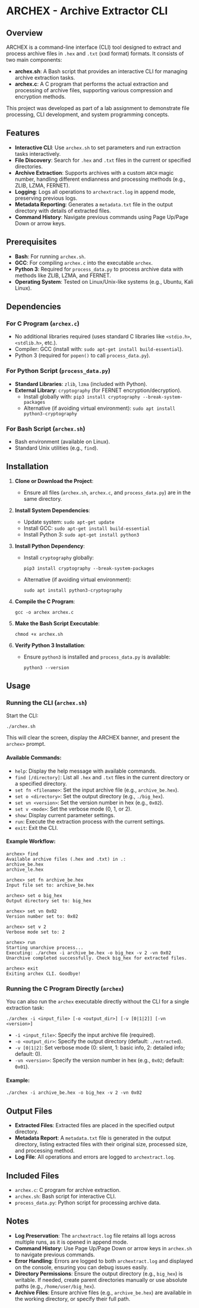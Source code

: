 # ARCHEX - Archive Extractor CLI

## Overview
ARCHEX is a command-line interface (CLI) tool designed to extract and process archive files in `.hex` and `.txt` (xxd format) formats. It consists of two main components:

- **archex.sh**: A Bash script that provides an interactive CLI for managing archive extraction tasks.
- **archex.c**: A C program that performs the actual extraction and processing of archive files, supporting various compression and encryption methods.

This project was developed as part of a lab assignment to demonstrate file processing, CLI development, and system programming concepts.

## Features
- **Interactive CLI**: Use `archex.sh` to set parameters and run extraction tasks interactively.
- **File Discovery**: Search for `.hex` and `.txt` files in the current or specified directories.
- **Archive Extraction**: Supports archives with a custom `ARCH` magic number, handling different endianness and processing methods (e.g., ZLIB, LZMA, FERNET).
- **Logging**: Logs all operations to `archextract.log` in append mode, preserving previous logs.
- **Metadata Reporting**: Generates a `metadata.txt` file in the output directory with details of extracted files.
- **Command History**: Navigate previous commands using Page Up/Page Down or arrow keys.

## Prerequisites
- **Bash**: For running `archex.sh`.
- **GCC**: For compiling `archex.c` into the executable `archex`.
- **Python 3**: Required for `process_data.py` to process archive data with methods like ZLIB, LZMA, and FERNET.
- **Operating System**: Tested on Linux/Unix-like systems (e.g., Ubuntu, Kali Linux).

## Dependencies
### For C Program (`archex.c`)
- No additional libraries required (uses standard C libraries like `<stdio.h>`, `<stdlib.h>`, etc.).
- Compiler: GCC (install with: `sudo apt-get install build-essential`).
- Python 3 (required for `popen()` to call `process_data.py`).

### For Python Script (`process_data.py`)
- **Standard Libraries**: `zlib`, `lzma` (included with Python).
- **External Library**: `cryptography` (for FERNET encryption/decryption).
  - Install globally with: `pip3 install cryptography --break-system-packages`
  - Alternative (if avoiding virtual environment): `sudo apt install python3-cryptography`

### For Bash Script (`archex.sh`)
- Bash environment (available on Linux).
- Standard Unix utilities (e.g., `find`).

## Installation
1. **Clone or Download the Project**:
   - Ensure all files (`archex.sh`, `archex.c`, and `process_data.py`) are in the same directory.

2. **Install System Dependencies**:
   - Update system: `sudo apt-get update`
   - Install GCC: `sudo apt-get install build-essential`
   - Install Python 3: `sudo apt-get install python3`

3. **Install Python Dependency**:
   - Install `cryptography` globally:
     ```
     pip3 install cryptography --break-system-packages
     ```
   - Alternative (if avoiding virtual environment):
     ```
     sudo apt install python3-cryptography
     ```

4. **Compile the C Program**:
   ```
   gcc -o archex archex.c
   ```

5. **Make the Bash Script Executable**:
   ```
   chmod +x archex.sh
   ```

6. **Verify Python 3 Installation**:
   - Ensure `python3` is installed and `process_data.py` is available:
     ```
     python3 --version
     ```

## Usage
### Running the CLI (`archex.sh`)
Start the CLI:
```
./archex.sh
```
This will clear the screen, display the ARCHEX banner, and present the `archex>` prompt.

#### Available Commands:
- `help`: Display the help message with available commands.
- `find [/directory]`: List all `.hex` and `.txt` files in the current directory or a specified directory.
- `set fn <filename>`: Set the input archive file (e.g., `archive_be.hex`).
- `set o <directory>`: Set the output directory (e.g., `./big_hex`).
- `set vn <version>`: Set the version number in hex (e.g., `0x02`).
- `set v <mode>`: Set the verbose mode (0, 1, or 2).
- `show`: Display current parameter settings.
- `run`: Execute the extraction process with the current settings.
- `exit`: Exit the CLI.

#### Example Workflow:
```
archex> find
Available archive files (.hex and .txt) in .:
archive_be.hex
archive_le.hex

archex> set fn archive_be.hex
Input file set to: archive_be.hex

archex> set o big_hex
Output directory set to: big_hex

archex> set vn 0x02
Version number set to: 0x02

archex> set v 2
Verbose mode set to: 2

archex> run
Starting unarchive process...
Executing: ./archex -i archive_be.hex -o big_hex -v 2 -vn 0x02
Unarchive completed successfully. Check big_hex for extracted files.

archex> exit
Exiting archex CLI. Goodbye!
```

### Running the C Program Directly (`archex`)
You can also run the `archex` executable directly without the CLI for a single extraction task:
```
./archex -i <input_file> [-o <output_dir>] [-v [0|1|2]] [-vn <version>]
```
- `-i <input_file>`: Specify the input archive file (required).
- `-o <output_dir>`: Specify the output directory (default: `./extracted`).
- `-v [0|1|2]`: Set verbose mode (0: silent, 1: basic info, 2: detailed info; default: 0).
- `-vn <version>`: Specify the version number in hex (e.g., `0x02`; default: `0x01`).

#### Example:
```
./archex -i archive_be.hex -o big_hex -v 2 -vn 0x02
```

## Output Files
- **Extracted Files**: Extracted files are placed in the specified output directory.
- **Metadata Report**: A `metadata.txt` file is generated in the output directory, listing extracted files with their original size, processed size, and processing method.
- **Log File**: All operations and errors are logged to `archextract.log`.

## Included Files
- `archex.c`: C program for archive extraction.
- `archex.sh`: Bash script for interactive CLI.
- `process_data.py`: Python script for processing archive data.

## Notes
- **Log Preservation**: The `archextract.log` file retains all logs across multiple runs, as it is opened in append mode.
- **Command History**: Use Page Up/Page Down or arrow keys in `archex.sh` to navigate previous commands.
- **Error Handling**: Errors are logged to both `archextract.log` and displayed on the console, ensuring you can debug issues easily.
- **Directory Permissions**: Ensure the output directory (e.g., `big_hex`) is writable. If needed, create parent directories manually or use absolute paths (e.g., `/home/user/big_hex`).
- **Archive Files**: Ensure archive files (e.g., `archive_be.hex`) are available in the working directory, or specify their full path.